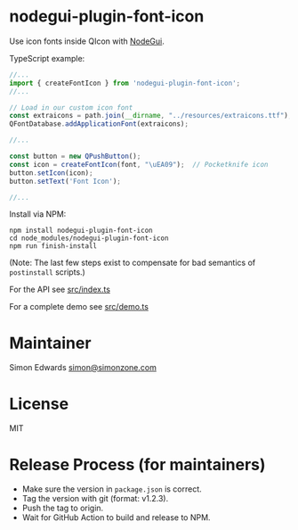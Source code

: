 # nodegui-plugin-font-icon

Use icon fonts inside QIcon with [NodeGui](https://github.com/nodegui/nodegui).

TypeScript example:

```typescript
//...
import { createFontIcon } from 'nodegui-plugin-font-icon';
//...

// Load in our custom icon font
const extraicons = path.join(__dirname, "../resources/extraicons.ttf");
QFontDatabase.addApplicationFont(extraicons);

//...

const button = new QPushButton();
const icon = createFontIcon(font, "\uEA09");  // Pocketknife icon
button.setIcon(icon);
button.setText('Font Icon');

//...
```


Install via NPM:

```
npm install nodegui-plugin-font-icon
cd node_modules/nodegui-plugin-font-icon
npm run finish-install
```

(Note: The last few steps exist to compensate for bad semantics of `postinstall` scripts.)

For the API see [src/index.ts](src/index.ts)

For a complete demo see [src/demo.ts](src/demo.ts)

# Maintainer

Simon Edwards <simon@simonzone.com>

# License

MIT

# Release Process (for maintainers)

* Make sure the version in `package.json` is correct.
* Tag the version with git (format: v1.2.3).
* Push the tag to origin.
* Wait for GitHub Action to build and release to NPM.
